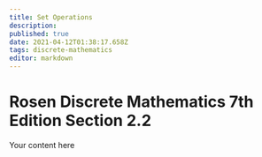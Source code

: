 ```yaml
---
title: Set Operations
description: 
published: true
date: 2021-04-12T01:38:17.658Z
tags: discrete-mathematics
editor: markdown
---
```


# Rosen Discrete Mathematics 7th Edition Section 2.2
Your content here